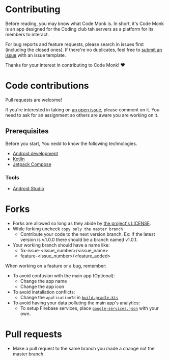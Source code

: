 # Contributing

Before reading, you may know what Code Monk is. In short, it's Code Monk is an app designed for the Coding club tah servers as a platform for its members to interact.

For bug reports and feature requests, please search in issues first (including the closed ones). If there're no duplicates, feel free to [submit an issue](https://github.com/prasidhanchan/CodeMonk/issues/new) with an issue template.

Thanks for your interest in contributing to Code Monk! ❤️

# Code contributions

Pull requests are welcome!

If you're interested in taking on [an open issue](https://github.com/prasidhanchan/CodeMonk/issues/), please comment on it.
You need to ask for an assignment so others are aware you are working on it.

## Prerequisites

Before you start, You nedd to know the following technologies.

- [Android development](https://developer.android.com/)
- [Kotlin](https://kotlinlang.org/)
- [Jetpack Compose](https://developer.android.com/compose)

### Tools

- [Android Studio](https://developer.android.com/studio)


# Forks

- Forks are allowed so long as they abide by [the project's LICENSE](https://github.com/prasidhanchan/CodeMonk/blob/master/LICENSE.md).
- While forking uncheck `copy only the master branch`
  - Contribute your code to the next version branch. Ex: If the latest version is v.1.0.0 there should be a branch named v1.0.1.
- Your working branch should have a name like:
  - fix-issue-<issue_number>/<issue_name>
  - feature-<issue_number>/<feature_added>

When working on a feature or a bug, remember:

- To avoid confusion with the main app (Optional):
    - Change the app name
    - Change the app icon
- To avoid installation conflicts:
    - Change the `applicationId` in [`build.gradle.kts`](https://github.com/prasidhanchan/CodeMonk/blob/master/app/build.gradle.kts)
- To avoid having your data polluting the main app's analytics:
    - To setup Firebase services, place [`google-services.json`](https://github.com/prasidhanchan/CodeMonk/blob/master/app/) with your own.
 
# Pull requests

- Make a pull request to the same branch you made a change not the master branch.
